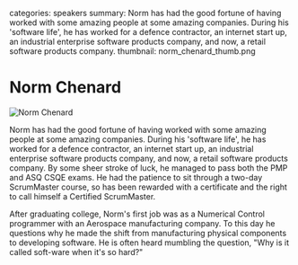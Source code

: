 categories: speakers
summary: Norm has had the good fortune of having worked with some amazing people at some amazing companies. During his 'software life', he has worked for a defence contractor, an internet start up, an industrial enterprise software products company, and now, a retail software products company.
thumbnail: norm_chenard_thumb.png

# Norm Chenard

![Norm Chenard](/attachments/norm_chenard_resized.jpg)

Norm has had the good fortune of having worked with some amazing people at some amazing companies. During his 'software life', he has worked for a defence contractor, an internet start up, an industrial enterprise software products company, and now, a retail software products company. By some sheer stroke of luck, he managed to pass both the PMP and ASQ CSQE exams. He had the patience to sit through a two-day ScrumMaster course, so has been rewarded with a certificate and the right to call himself a Certified ScrumMaster.

After graduating college, Norm's first job was as a Numerical Control programmer with an Aerospace manufacturing company. To this day he questions why he made the shift from manufacturing physical components to developing software. He is often heard mumbling the question, "Why is it called soft-ware when it's so hard?"
